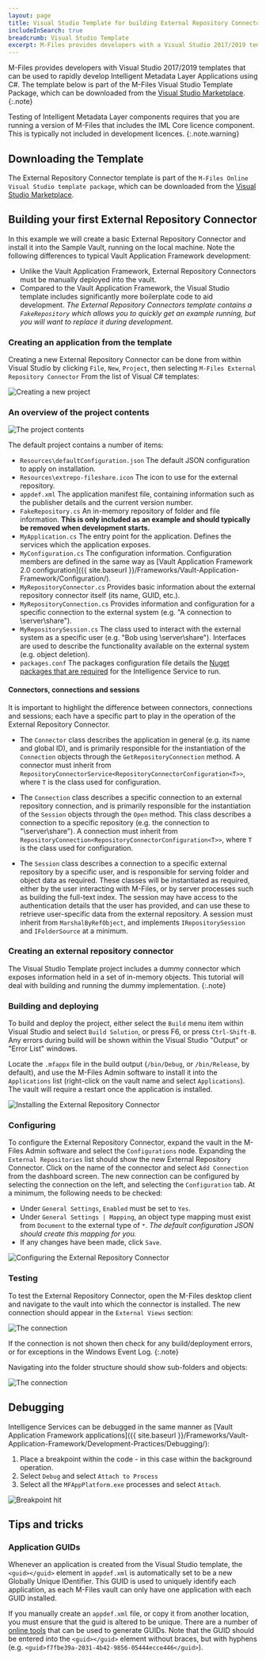 ```yaml
---
layout: page
title: Visual Studio Template for building External Repository Connectors
includeInSearch: true
breadcrumb: Visual Studio Template
excerpt: M-Files provides developers with a Visual Studio 2017/2019 template that can be used to develop Intelligent Metadata Layer External Repository Connectors using C#.
---
```


M-Files provides developers with Visual Studio 2017/2019 templates that can be used to rapidly develop Intelligent Metadata Layer Applications using C#.  The template below is part of the M-Files Visual Studio Template Package, which can be downloaded from the [Visual Studio Marketplace](https://marketplace.visualstudio.com/items?itemName=M-Files.MFilesVisualStudioExtensions).
{:.note}

Testing of Intelligent Metadata Layer components requires that you are running a version of M-Files that includes the IML Core licence component.  This is typically not included in development licences.
{:.note.warning}

## Downloading the Template

The External Repository Connector template is part of the `M-Files Online Visual Studio template package`, which can be downloaded from the [Visual Studio Marketplace](https://marketplace.visualstudio.com/items?itemName=M-Files.MFilesVisualStudioExtensions).

## Building your first External Repository Connector

In this example we will create a basic External Repository Connector and install it into the Sample Vault, running on the local machine.  Note the following differences to typical Vault Application Framework development:

* Unlike the Vault Application Framework, External Repository Connectors must be manually deployed into the vault.
* Compared to the Vault Application Framework, the Visual Studio template includes significantly more boilerplate code to aid development.  *The External Repository Connectors template contains a `FakeRepository` which allows you to quickly get an example running, but you will want to replace it during development.*

### Creating an application from the template

Creating a new External Repository Connector can be done from within Visual Studio by clicking `File`, `New`, `Project`, then selecting `M-Files External Repository Connector` From the list of Visual C# templates:

![Creating a new project](create-new-project.png)

### An overview of the project contents

![The project contents](solution-explorer.png)

The default project contains a number of items:

* `Resources\defaultConfiguration.json`
The default JSON configuration to apply on installation.
* `Resources\extrepo-fileshare.icon`
The icon to use for the external repository.
* `appdef.xml`
The application manifest file, containing information such as the publisher details and the current version number.
* `FakeRepository.cs`
An in-memory repository of folder and file information.  **This is only included as an example and should typically be removed when development starts.**
* `MyApplication.cs`
The entry point for the application.  Defines the services which the application exposes.
* `MyConfiguration.cs`
The configuration information.  Configuration members are defined in the same way as [Vault Application Framework 2.0 configuration]({{ site.baseurl }}/Frameworks/Vault-Application-Framework/Configuration/).
* `MyRepositoryConnector.cs`
Provides basic information about the external repository connector itself (its name, GUID, etc.).
* `MyRepositoryConnection.cs`
Provides information and configuration for a specific connection to the external system (e.g. "A connection to \\server\share").
* `MyRepositorySession.cs`
The class used to interact with the external system as a specific user (e.g. "Bob using \\server\share").  Interfaces are used to describe the functionality available on the external system (e.g. object deletion).
* `packages.conf`
The packages configuration file details the [Nuget packages that are required](https://docs.microsoft.com/en-us/nuget/consume-packages/package-restore) for the Intelligence Service to run.

#### Connectors, connections and sessions

It is important to highlight the difference between connectors, connections and sessions; each have a specific part to play in the operation of the External Repository Connector.

* The `Connector` class describes the application in general (e.g. its name and global ID), and is primarily responsible for the instantiation of the `Connection` objects through the `GetRepositoryConnection` method.  A connector must inherit from `RepositoryConnectorService<RepositoryConnectorConfiguration<T>>`, where `T` is the class used for configuration.

* The `Connection` class describes a specific connection to an external repository connection, and is primarily responsible for the instantiation of the `Session` objects through the `Open` method.  This class describes a connection to a specific repository (e.g. the connection to "\\server\share").  A connection must inherit from `RepositoryConnection<RepositoryConnectorConfiguration<T>>`, where `T` is the class used for configuration.

* The `Session` class describes a connection to a specific external repository by a specific user, and is responsible for serving folder and object data as required.  These classes will be instantiated as required, either by the user interacting with M-Files, or by server processes such as building the full-text index.  The session may have access to the authentication details that the user has provided, and can use these to retrieve user-specific data from the external repository.  A session must inherit from `MarshalByRefObject`, and implements `IRepositorySession` and `IFolderSource` at a minimum.

### Creating an external repository connector

The Visual Studio Template project includes a dummy connector which exposes information held in a set of in-memory objects.  This tutorial will deal with building and running the dummy implementation.
{:.note}

### Building and deploying

To build and deploy the project, either select the `Build` menu item within Visual Studio and select `Build Solution`, or press F6, or press `Ctrl-Shift-B`.  Any errors during build will be shown within the Visual Studio "Output" or "Error List" windows.

Locate the `.mfappx` file in the build output (`/bin/Debug`, or `/bin/Release`, by default), and use the M-Files Admin software to install it into the `Applications` list (right-click on the vault name and select `Applications`).  The vault will require a restart once the application is installed.

![Installing the External Repository Connector](installation.png)

### Configuring

To configure the External Repository Connector, expand the vault in the M-Files Admin software and select the `Configurations` node.  Expanding the `External Repositories` list should show the new External Repository Connector.  Click on the name of the connector and select `Add Connection` from the dashboard screen.  The new connection can be configured by selecting the connection on the left, and selecting the `Configuration` tab.  At a minimum, the following needs to be checked:

* Under `General Settings`, `Enabled` must be set to `Yes`.
* Under `General Settings | Mapping`, an object type mapping must exist from `Document` to the external type of `*`.  *The default configuration JSON should create this mapping for you.*
* If any changes have been made, click `Save`.

![Configuring the External Repository Connector](configuration.png)

### Testing

To test the External Repository Connector, open the M-Files desktop client and navigate to the vault into which the connector is installed.  The new connection should appear in the `External Views` section:

![The connection](client-connection.png)

If the connection is not shown then check for any build/deployment errors, or for exceptions in the Windows Event Log.
{:.note}

Navigating into the folder structure should show sub-folders and objects:

![The connection](client-connection-2.png)

## Debugging

Intelligence Services can be debugged in the same manner as [Vault Application Framework applications]({{ site.baseurl }}/Frameworks/Vault-Application-Framework/Development-Practices/Debugging/):

1. Place a breakpoint within the code - in this case within the background operation.
2. Select `Debug` and select `Attach to Process`
3. Select all the `MFAppPlatform.exe` processes and select `Attach`.

![Breakpoint hit](debugging.png)

## Tips and tricks

### Application GUIDs

Whenever an application is created from the Visual Studio template, the `<guid></guid>` element in `appdef.xml` is automatically set to be a new Globally Unique IDentifier.  This GUID is used to uniquely identify each application, as each M-Files vault can only have one application with each GUID installed.

If you manually create an `appdef.xml` file, or copy it from another location, you must ensure that the guid is altered to be unique.  There are a number of [online tools](https://www.bing.com/search?q=guid+generator) that can be used to generate GUIDs.  Note that the GUID should be entered into the `<guid></guid>` element without braces, but with hyphens (e.g. `<guid>f7fbe39a-2031-4b42-9856-05444ecce446</guid>`).